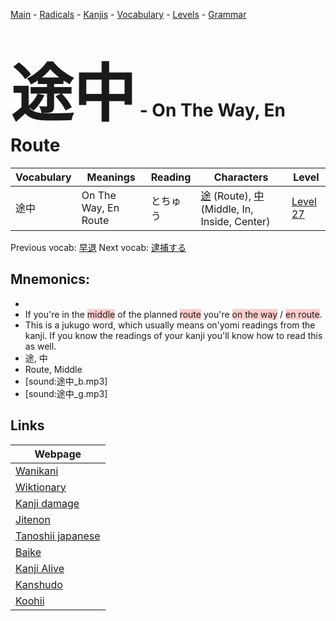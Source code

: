 <style> bigfont {font-size: 100px}</style>
[Main](../README.md) -
[Radicals](../radicals.md) -
[Kanjis](../kanjis.md) -
[Vocabulary](../vocabulary.md) -
[Levels](../levels.md) -
[Grammar](../grammar.md)
# <bigfont> 途中</bigfont> - On The Way, En Route 

| Vocabulary | Meanings | Reading | Characters | Level |
| --- | --- | --- | --- | --- |
| 途中 | On The Way, En Route | とちゅう |  [途](../kanjis/途.md) (Route), [中](../kanjis/中.md) (Middle, In, Inside, Center) | [Level 27](../levels/wk_level27.md) |

Previous vocab: [早退](早退.md) Next vocab: [逮捕する](逮捕する.md) 

## Mnemonics:

* 
* If you're in the <span style="background-color:#ffcccb"> middle</span> of the planned <span style="background-color:#ffcccb"> route</span> you're <span style="background-color:#ffcccb"> on the way</span> / <span style="background-color:#ffcccb"> en route</span>.
* This is a jukugo word, which usually means on'yomi readings from the kanji. If you know the readings of your kanji you'll know how to read this as well.
* 途, 中
* Route, Middle
* [sound:途中_b.mp3]
* [sound:途中_g.mp3]


## Links 

| Webpage |
| --- |
| [Wanikani          ](https://www.wanikani.com/kanji/途中) |
| [Wiktionary        ](https://en.wiktionary.org/wiki/途中) |
| [Kanji damage      ](http://www.kanjidamage.com/kanji/search?utf8=✓&q=途中) |
| [Jitenon           ](https://jitenon.com/kanji/途中) |
| [Tanoshii japanese ](https://www.tanoshiijapanese.com/dictionary/kanji.cfm?k=途中) |
| [Baike             ](https://baike.baidu.com/item/途中) |
| [Kanji Alive       ](https://app.kanjialive.com/途中) |
| [Kanshudo          ](https://www.kanshudo.com/searchmn?q=途中) |
| [Koohii            ](https://kanji.koohii.com/study/kanji/途中) |

